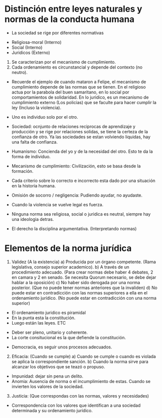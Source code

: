 # Distinción entre leyes naturales y normas de la conducta humana

- La sociedad se rige por diferentes normativas

* Religiosa-moral (Interno)
* Social (Interno)
* Juridicos (Externo)

1. Se caracterizan por el mecanismo de cumplimiento.
2. Cada ordenamiento es circunstancial y depende del contexto (no neutro).

- Recuerde el ejemplo de cuando mataron a Felipe, el mecanismo de cumplimiento depende de las normas que se tienen. En el religioso actua por la parabola del buen samaritano, en lo social por comportamientos de solidaridad. En lo juridico, es un mecanismo de cumplimiento externo (Los policias) que se faculte para hacer cumplir la ley (Incluso la violencia).

* Uno es individuo solo por el otro.
* Sociedad: ocnjunto de relaciones reciprocas de aprendizaje y producción y se rige por relaciones solidas, se tiene la certeza de la confianza de otro. Ya las sociedades se estan volviendo liquidas, hay una falta de confianza.
* Humanismo: Concienda del yo y de la necesidad del otro. Esto te da la forma de individuo.
* Mecanismo de cumplimiento: Civilización, esto se basa desde la formación.
* Cada criterio sobre lo correcto e incorrecto esta dado por una situación en la historia humana.
* Omisión de socorro / negligencia: Pudiendo ayudar, no ayudaste.
* Cuando la violencia se vuelve legal es fuerza.

* Ninguna norma sea religiosa, social o juridica es neutral, siempre hay una ideologia detras.
* El derecho la disciplina argumentativa. (Interpretando normas)

# Elementos de la norma jurídica

1. Validez (A la existencia)
a) Producida por un órgano competente. (Rama legislativa, consejo superior academico).
b) A través de un procedimiento adecuado. (Para crear normas debe haber 4 debates, 2 en camara y 2 en senado. Se necesita Quorum necesario, se debe dejar hablar a la oposición)
c) No haber sido derogada por una norma posterior. (Que no puede tener normas anteriores que la invaliden)
d) No puede estar en contradicción con las normas superiores a ella en el ordenamiento jurídico. (No puede estar en contradicción con una norma superior)

* El ordenamiento juridico es piramidal
* En la punta esta la constitución.
* Luego están las leyes. ETC

- Deber ser pleno, unitario y coherente.
- La corte consitucional es la que defiende la constitución.

* Democracia, es seguir unos procesos adecuados.

2. Eficacia: (Cuando se cumple)
a) Cuando se cumple o cuando es violada se aplica la correspondiente sanción.
b) Cuando la norma sirve para alcanzar los objetivos que se teazó o propuso.

- Impunidad: dejar sin pena un delito.
- Anomia: Ausencia de norma o el incumplimiento de estas. Cuando se invierten los valores de la sociedad.

3. Justicia: (Que correspondas con las normas, valores y necesidades)
- Correspondencia con los valores que identifican a una sociedad determinada y su ordenamiento jurídico.